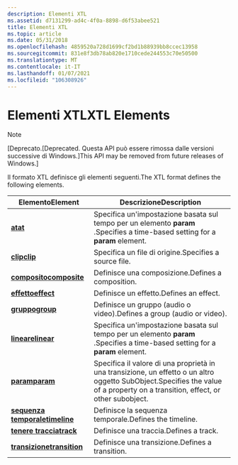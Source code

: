 ```yaml
---
description: Elementi XTL
ms.assetid: d7131299-ad4c-4f0a-8898-d6f53abee521
title: Elementi XTL
ms.topic: article
ms.date: 05/31/2018
ms.openlocfilehash: 4859520a728d1699cf2bd1b88939bb8ccec13958
ms.sourcegitcommit: 831e8f3db78ab820e1710cede244553c70e50500
ms.translationtype: MT
ms.contentlocale: it-IT
ms.lasthandoff: 01/07/2021
ms.locfileid: "106308926"
---
```

# <a name="xtl-elements"></a><span data-ttu-id="0da79-103">Elementi XTL</span><span class="sxs-lookup"><span data-stu-id="0da79-103">XTL Elements</span></span>

> [!Note]  
> <span data-ttu-id="0da79-104">\[Deprecato.</span><span class="sxs-lookup"><span data-stu-id="0da79-104">\[Deprecated.</span></span> <span data-ttu-id="0da79-105">Questa API può essere rimossa dalle versioni successive di Windows.\]</span><span class="sxs-lookup"><span data-stu-id="0da79-105">This API may be removed from future releases of Windows.\]</span></span>

 

<span data-ttu-id="0da79-106">Il formato XTL definisce gli elementi seguenti.</span><span class="sxs-lookup"><span data-stu-id="0da79-106">The XTL format defines the following elements.</span></span>



| <span data-ttu-id="0da79-107">Elemento</span><span class="sxs-lookup"><span data-stu-id="0da79-107">Element</span></span>                                  | <span data-ttu-id="0da79-108">Descrizione</span><span class="sxs-lookup"><span data-stu-id="0da79-108">Description</span></span>                                                                    |
|------------------------------------------|--------------------------------------------------------------------------------|
| [<span data-ttu-id="0da79-109">**at**</span><span class="sxs-lookup"><span data-stu-id="0da79-109">**at**</span></span>](at-element.md)                 | <span data-ttu-id="0da79-110">Specifica un'impostazione basata sul tempo per un elemento **param** .</span><span class="sxs-lookup"><span data-stu-id="0da79-110">Specifies a time-based setting for a **param** element.</span></span>                        |
| [<span data-ttu-id="0da79-111">**clip**</span><span class="sxs-lookup"><span data-stu-id="0da79-111">**clip**</span></span>](clip-element.md)             | <span data-ttu-id="0da79-112">Specifica un file di origine.</span><span class="sxs-lookup"><span data-stu-id="0da79-112">Specifies a source file.</span></span>                                                       |
| [<span data-ttu-id="0da79-113">**composito**</span><span class="sxs-lookup"><span data-stu-id="0da79-113">**composite**</span></span>](composite-element.md)   | <span data-ttu-id="0da79-114">Definisce una composizione.</span><span class="sxs-lookup"><span data-stu-id="0da79-114">Defines a composition.</span></span>                                                         |
| [<span data-ttu-id="0da79-115">**effetto**</span><span class="sxs-lookup"><span data-stu-id="0da79-115">**effect**</span></span>](effect-element.md)         | <span data-ttu-id="0da79-116">Definisce un effetto.</span><span class="sxs-lookup"><span data-stu-id="0da79-116">Defines an effect.</span></span>                                                             |
| [<span data-ttu-id="0da79-117">**gruppo**</span><span class="sxs-lookup"><span data-stu-id="0da79-117">**group**</span></span>](group-element.md)           | <span data-ttu-id="0da79-118">Definisce un gruppo (audio o video).</span><span class="sxs-lookup"><span data-stu-id="0da79-118">Defines a group (audio or video).</span></span>                                              |
| [<span data-ttu-id="0da79-119">**lineare**</span><span class="sxs-lookup"><span data-stu-id="0da79-119">**linear**</span></span>](linear-element.md)         | <span data-ttu-id="0da79-120">Specifica un'impostazione basata sul tempo per un elemento **param** .</span><span class="sxs-lookup"><span data-stu-id="0da79-120">Specifies a time-based setting for a **param** element.</span></span>                        |
| [<span data-ttu-id="0da79-121">**param**</span><span class="sxs-lookup"><span data-stu-id="0da79-121">**param**</span></span>](param-element.md)           | <span data-ttu-id="0da79-122">Specifica il valore di una proprietà in una transizione, un effetto o un altro oggetto SubObject.</span><span class="sxs-lookup"><span data-stu-id="0da79-122">Specifies the value of a property on a transition, effect, or other subobject.</span></span> |
| [<span data-ttu-id="0da79-123">**sequenza temporale**</span><span class="sxs-lookup"><span data-stu-id="0da79-123">**timeline**</span></span>](timeline-element.md)     | <span data-ttu-id="0da79-124">Definisce la sequenza temporale.</span><span class="sxs-lookup"><span data-stu-id="0da79-124">Defines the timeline.</span></span>                                                          |
| [<span data-ttu-id="0da79-125">**tenere traccia**</span><span class="sxs-lookup"><span data-stu-id="0da79-125">**track**</span></span>](track-element.md)           | <span data-ttu-id="0da79-126">Definisce una traccia.</span><span class="sxs-lookup"><span data-stu-id="0da79-126">Defines a track.</span></span>                                                               |
| [<span data-ttu-id="0da79-127">**transizione**</span><span class="sxs-lookup"><span data-stu-id="0da79-127">**transition**</span></span>](transition-element.md) | <span data-ttu-id="0da79-128">Definisce una transizione.</span><span class="sxs-lookup"><span data-stu-id="0da79-128">Defines a transition.</span></span>                                                          |



 

 

 



